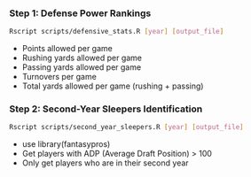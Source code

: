 ### Step 1: Defense Power Rankings
```bash
Rscript scripts/defensive_stats.R [year] [output_file]
```
- Points allowed per game
- Rushing yards allowed per game
- Passing yards allowed per game
- Turnovers per game
- Total yards allowed per game (rushing + passing)

### Step 2: Second-Year Sleepers Identification
```bash
Rscript scripts/second_year_sleepers.R [year] [output_file]
```
- use library(fantasypros)
- Get players with ADP (Average Draft Position) > 100
- Only get players who are in their second year